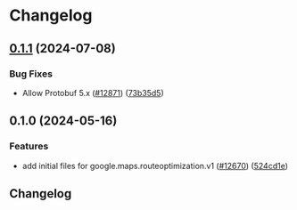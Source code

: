 # Changelog

## [0.1.1](https://github.com/googleapis/google-cloud-python/compare/google-maps-routeoptimization-v0.1.0...google-maps-routeoptimization-v0.1.1) (2024-07-08)


### Bug Fixes

* Allow Protobuf 5.x ([#12871](https://github.com/googleapis/google-cloud-python/issues/12871)) ([73b35d5](https://github.com/googleapis/google-cloud-python/commit/73b35d56f8626d99ce7c3902a8c223cc09b4ca74))

## 0.1.0 (2024-05-16)


### Features

* add initial files for google.maps.routeoptimization.v1 ([#12670](https://github.com/googleapis/google-cloud-python/issues/12670)) ([524cd1e](https://github.com/googleapis/google-cloud-python/commit/524cd1ea815839983f803502d3b8e0dece40544a))

## Changelog
